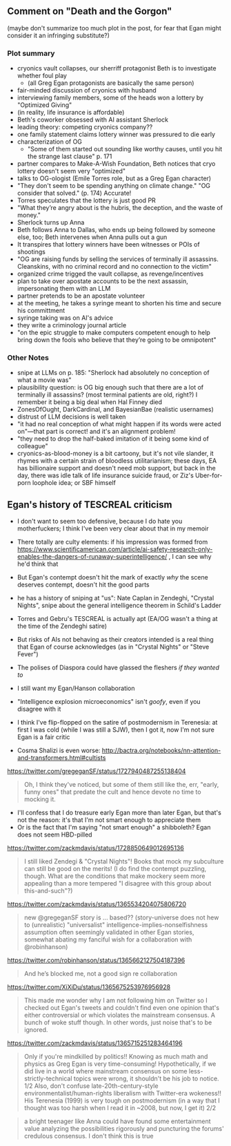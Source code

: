 ## Comment on "Death and the Gorgon"

(maybe don't summarize too much plot in the post, for fear that Egan might consider it an infringing substitute?)

### Plot summary

 * cryonics vault collapses, our sherriff protagonist Beth is to investigate whether foul play
    * (all Greg Egan protagonists are basically the same person)
 * fair-minded discussion of cryonics with husband
 * interviewing family members, some of the heads won a lottery by "Optimized Giving"
 * (in reality, life insurance is affordable)
 * Beth's coworker obsessed with AI assistant Sherlock
 * leading theory: competing cryonics company??
 * one family statement claims lottery winner was pressured to die early
 * characterization of OG
     * "Some of them started out sounding like worthy causes, until you hit the strange last clause" p. 171
 * partner compares to Make-A-Wish Foundation, Beth notices that cryo lottery doesn't seem very "optimized"
 * talks to OG-ologist (Emile Torres role, but as a Greg Egan character)
 * "They don't seem to be spending anything on climate change." "OG consider that solved." (p. 174) Accurate!
 * Torres speculates that the lottery is just good PR
 * "What they’re angry about is the hubris, the deception, and the waste of money."
 * Sherlock turns up Anna
 * Beth follows Anna to Dallas, who ends up being followed by someone else, too; Beth intervenes when Anna pulls out a gun
 * It transpires that lottery winners have been witnesses or POIs of shootings
 * "OG are raising funds by selling the services of terminally ill assassins. Cleanskins, with no criminal record and no connection to the victim"
 * organized crime trigged the vault collapse, as revenge/incentives
 * plan to take over apostate accounts to be the next assassin, impersonating them with an LLM
 * partner pretends to be an apostate volunteer
 * at the meeting, he takes a syringe meant to shorten his time and secure his committment
 * syringe taking was on AI's advice
 * they write a criminology journal article 
 * "on the epic struggle to make computers competent enough to help bring down the fools who believe that they’re going to be omnipotent"

### Other Notes

 * snipe at LLMs on p. 185: "Sherlock had absolutely no conception of what a movie was"
 * plausibility question: is OG big enough such that there are a lot of terminally ill assassins? (most terminal patients are old, right?) I remember it being a big deal when Hal Finney died
 * ZonesOfOught, DarkCardinal, and BayesianBae  (realistic usernames)
 * distrust of LLM decisions is well taken
 * "it had no real conception of what might happen if its words were acted on"—that part is correct! and it's an alignment problem!
 * "they need to drop the half-baked imitation of it being some kind of colleague"
 * cryonics-as-blood-money is a bit cartoony, but it's not vile slander, it rhymes with a certain strain of bloodless utilitarianism; these days, EA has billionaire support and doesn't need mob support, but back in the day, there was idle talk of life insurance suicide fraud, or Ziz's Uber-for-porn loophole idea; or SBF himself

## Egan's history of TESCREAL criticism

 * I don't want to seem too defensive, because I do hate you motherfuckers; I think I've been very clear about that in my memoir
 * There totally are culty elements: if his impression was formed from https://www.scientificamerican.com/article/ai-safety-research-only-enables-the-dangers-of-runaway-superintelligence/ , I can see why he'd think that

 * But Egan's contempt doesn't hit the mark of exactly _why_ the scene deserves contempt, doesn't hit the good parts
 * he has a history of sniping at "us": Nate Caplan in Zendeghi, "Crystal Nights", snipe about the general intelligence theorem in Schild's Ladder
 * Torres and Gebru's TESCREAL is actually apt (EA/OG wasn't a thing at the time of the Zendeghi satire)
 * But risks of AIs not behaving as their creators intended is a real thing that Egan of course acknowledges (as in "Crystal Nights" or "Steve Fever")
 * The polises of Diaspora could have glassed the fleshers _if they wanted to_
 * I still want my Egan/Hanson collaboration

 * "Intelligence explosion microeconomics" isn't _goofy_, even if you disagree with it

 * I think I've flip-flopped on the satire of postmodernism in Terenesia: at first I was cold (while I was still a SJW), then I got it, now I'm not sure Egan is a fair critic
 * Cosma Shalizi is even worse: http://bactra.org/notebooks/nn-attention-and-transformers.html#cultists

https://twitter.com/gregeganSF/status/1727940487255138404
> Oh, I think they've noticed, but some of them still like the, err, "early, funny ones" that predate the cult and hence devote no time to mocking it.

 * I'll confess that I do treasure early Egan more than later Egan, but that's not the reason: it's that I'm not smart enough to appreciate them
 * Or is the fact that I'm saying "not smart enough" a shibboleth? Egan does not seem HBD-pilled

https://twitter.com/zackmdavis/status/1728850649012695136
> I still liked Zendegi & "Crystal Nights"! Books that mock my subculture can still be good on the merits! (I do find the contempt puzzling, though. What are the conditions that make mockery seem more appealing than a more tempered "I disagree with this group about this-and-such"?)

https://twitter.com/zackmdavis/status/1365534204075806720
> new @gregeganSF story is ... based?? (story-universe does not hew to (unrealistic) "universalist" intelligence-implies-nonselfishness assumption often seemingly validated in other Egan stories, somewhat abating my fanciful wish for a collaboration with @robinhanson)

https://twitter.com/robinhanson/status/1365662127504187396
> And he’s blocked me, not a good sign re collaboration

https://twitter.com/XiXiDu/status/1365675253976956928
> This made me wonder why I am not following him on Twitter so I checked out Egan's tweets and couldn't find even one opinion that's either controversial or which violates the mainstream consensus. A bunch of woke stuff though. In other words, just noise that's to be ignored.

https://twitter.com/zackmdavis/status/1365715251283464196
> Only if you're mindkilled by politics!! Knowing as much math and physics as Greg Egan is very time-consuming! Hypothetically, if we did live in a world where mainstream consensus on some less-strictly-technical topics were wrong, it shouldn't be his job to notice. 1/2
> Also, don't confuse late-20th-century-style environmentalist/human-rights liberalism with Twitter-era wokeness!! His Terenesia (1999) is very tough on postmodernism (in a way that I thought was too harsh when I read it in ~2008, but now, I get it) 2/2

> a bright teenager like Anna could have found some entertainment value analyzing the possibilities rigorously and puncturing the forums' credulous consensus.
I don't think this is true
